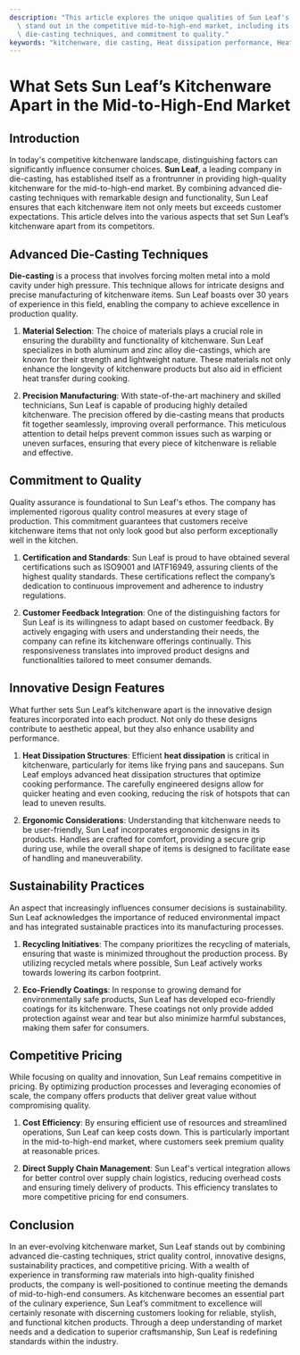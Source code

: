 ```yaml
---
description: "This article explores the unique qualities of Sun Leaf's kitchenware that make it\
  \ stand out in the competitive mid-to-high-end market, including its superior materials,\
  \ die-casting techniques, and commitment to quality."
keywords: "kitchenware, die casting, Heat dissipation performance, Heat sink"
---
```

# What Sets Sun Leaf’s Kitchenware Apart in the Mid-to-High-End Market

## Introduction

In today's competitive kitchenware landscape, distinguishing factors can significantly influence consumer choices. **Sun Leaf**, a leading company in die-casting, has established itself as a frontrunner in providing high-quality kitchenware for the mid-to-high-end market. By combining advanced die-casting techniques with remarkable design and functionality, Sun Leaf ensures that each kitchenware item not only meets but exceeds customer expectations. This article delves into the various aspects that set Sun Leaf’s kitchenware apart from its competitors.

## Advanced Die-Casting Techniques

**Die-casting** is a process that involves forcing molten metal into a mold cavity under high pressure. This technique allows for intricate designs and precise manufacturing of kitchenware items. Sun Leaf boasts over 30 years of experience in this field, enabling the company to achieve excellence in production quality. 

1. **Material Selection**: The choice of materials plays a crucial role in ensuring the durability and functionality of kitchenware. Sun Leaf specializes in both aluminum and zinc alloy die-castings, which are known for their strength and lightweight nature. These materials not only enhance the longevity of kitchenware products but also aid in efficient heat transfer during cooking.

2. **Precision Manufacturing**: With state-of-the-art machinery and skilled technicians, Sun Leaf is capable of producing highly detailed kitchenware. The precision offered by die-casting means that products fit together seamlessly, improving overall performance. This meticulous attention to detail helps prevent common issues such as warping or uneven surfaces, ensuring that every piece of kitchenware is reliable and effective.

## Commitment to Quality

Quality assurance is foundational to Sun Leaf's ethos. The company has implemented rigorous quality control measures at every stage of production. This commitment guarantees that customers receive kitchenware items that not only look good but also perform exceptionally well in the kitchen.

1. **Certification and Standards**: Sun Leaf is proud to have obtained several certifications such as ISO9001 and IATF16949, assuring clients of the highest quality standards. These certifications reflect the company’s dedication to continuous improvement and adherence to industry regulations.

2. **Customer Feedback Integration**: One of the distinguishing factors for Sun Leaf is its willingness to adapt based on customer feedback. By actively engaging with users and understanding their needs, the company can refine its kitchenware offerings continually. This responsiveness translates into improved product designs and functionalities tailored to meet consumer demands.

## Innovative Design Features

What further sets Sun Leaf’s kitchenware apart is the innovative design features incorporated into each product. Not only do these designs contribute to aesthetic appeal, but they also enhance usability and performance.

1. **Heat Dissipation Structures**: Efficient **heat dissipation** is critical in kitchenware, particularly for items like frying pans and saucepans. Sun Leaf employs advanced heat dissipation structures that optimize cooking performance. The carefully engineered designs allow for quicker heating and even cooking, reducing the risk of hotspots that can lead to uneven results.

2. **Ergonomic Considerations**: Understanding that kitchenware needs to be user-friendly, Sun Leaf incorporates ergonomic designs in its products. Handles are crafted for comfort, providing a secure grip during use, while the overall shape of items is designed to facilitate ease of handling and maneuverability.

## Sustainability Practices

An aspect that increasingly influences consumer decisions is sustainability. Sun Leaf acknowledges the importance of reduced environmental impact and has integrated sustainable practices into its manufacturing processes.

1. **Recycling Initiatives**: The company prioritizes the recycling of materials, ensuring that waste is minimized throughout the production process. By utilizing recycled metals where possible, Sun Leaf actively works towards lowering its carbon footprint.

2. **Eco-Friendly Coatings**: In response to growing demand for environmentally safe products, Sun Leaf has developed eco-friendly coatings for its kitchenware. These coatings not only provide added protection against wear and tear but also minimize harmful substances, making them safer for consumers.

## Competitive Pricing

While focusing on quality and innovation, Sun Leaf remains competitive in pricing. By optimizing production processes and leveraging economies of scale, the company offers products that deliver great value without compromising quality.

1. **Cost Efficiency**: By ensuring efficient use of resources and streamlined operations, Sun Leaf can keep costs down. This is particularly important in the mid-to-high-end market, where customers seek premium quality at reasonable prices.

2. **Direct Supply Chain Management**: Sun Leaf's vertical integration allows for better control over supply chain logistics, reducing overhead costs and ensuring timely delivery of products. This efficiency translates to more competitive pricing for end consumers.

## Conclusion

In an ever-evolving kitchenware market, Sun Leaf stands out by combining advanced die-casting techniques, strict quality control, innovative designs, sustainability practices, and competitive pricing. With a wealth of experience in transforming raw materials into high-quality finished products, the company is well-positioned to continue meeting the demands of mid-to-high-end consumers. As kitchenware becomes an essential part of the culinary experience, Sun Leaf’s commitment to excellence will certainly resonate with discerning customers looking for reliable, stylish, and functional kitchen products. Through a deep understanding of market needs and a dedication to superior craftsmanship, Sun Leaf is redefining standards within the industry.
